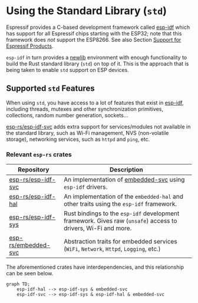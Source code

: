 # Using the Standard Library (`std`)

Espressif provides a C-based development framework called [esp-idf][esp-idf-github] which has support for all Espressif chips starting with the ESP32; note that this framework does _not_ support the ESP8266. See also Section [Support for Espressif Products][rust-esp-book-std-vs-no-std-support].

[rust-esp-book-std-vs-no-std-support]: ./comparing-std-and-no_std.html#support-for-espressif-products

`esp-idf` in turn provides a [newlib][newlib-env] environment with enough functionality to build the Rust standard library (`std`) on top of it. This is the approach that is being taken to enable `std` support on ESP devices.

[esp-idf-github]: https://github.com/espressif/esp-idf
[newlib-env]: https://sourceware.org/newlib/

## Supported `std` Features

When using `std`, you have access to a lot of features that exist in [esp-idf][esp-idf-github], including threads, mutexes and other synchronization primitives, collections, random number generation, sockets...

[esp-rs/esp-idf-svc](https://github.com/esp-rs/esp-idf-svc) adds extra support for services/modules not available in the standard library, such as Wi-Fi management, NVS (non-volatile storage), networking services, such as `httpd` and `ping`, etc.

### Relevant `esp-rs` crates

[esp-idf-github]: https://github.com/espressif/esp-idf

| Repository            | Description                                                                                                   |
| --------------------- | ------------------------------------------------------------------------------------------------------------- |
| [esp-rs/esp-idf-svc]  | An implementation of [embedded-svc] using `esp-idf` drivers.                                                  |
| [esp-rs/esp-idf-hal]  | An implementation of the `embedded-hal` and other traits using the `esp-idf` framework.                       |
| [esp-rs/esp-idf-sys]  | Rust bindings to the `esp-idf` development framework. Gives raw (`unsafe`) access to drivers, Wi-Fi and more. |
| [esp-rs/embedded-svc] | Abstraction traits for embedded services (`WiFi`, `Network`, `Httpd`, `Logging`, etc.)                       |

[newlib]: https://sourceware.org/newlib/
[embedded-svc]: https://github.com/esp-rs/embedded-svc
[esp-idf-svc]: https://github.com/esp-rs/esp-idf-svc

The aforementioned crates have interdependencies, and this relationship can be seen below.

```mermaid
graph TD;
    esp-idf-hal --> esp-idf-sys & embedded-svc
    esp-idf-svc --> esp-idf-sys & esp-idf-hal & embedded-svc
```

[esp-rs/embedded-svc]: https://github.com/esp-rs/embedded-svc
[esp-rs/esp-idf-svc]: https://github.com/esp-rs/esp-idf-svc
[esp-rs/esp-idf-sys]: https://github.com/esp-rs/esp-idf-sys
[esp-rs/esp-idf-hal]: https://github.com/esp-rs/esp-idf-hal


